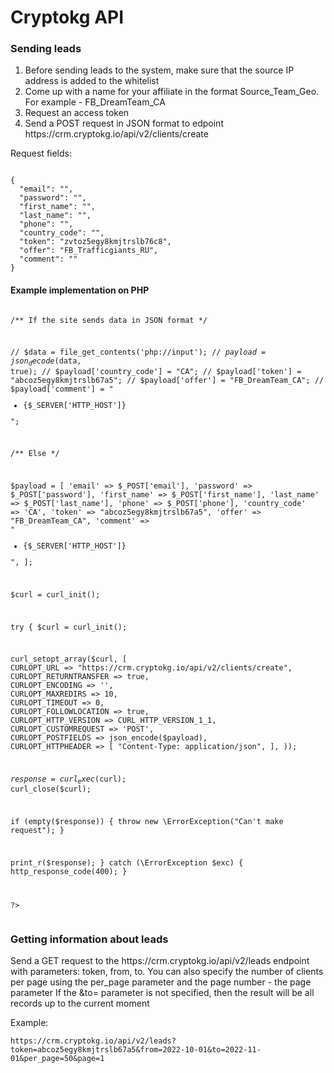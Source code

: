 <h1>Cryptokg API</h1>

<h3>Sending leads</h3>
<ol>
  <li>Before sending leads to the system, make sure that the source IP address is added to the whitelist</li>
  <li>Come up with a name for your affiliate in the format Source_Team_Geo. For example - FB_DreamTeam_CA</li>
  <li>Request an access token</li>
  <li>Send a POST request in JSON format to edpoint https://crm.cryptokg.io/api/v2/clients/create</li>
</ol>

<p>Request fields:</p>
<pre><code>
{
  "email": "", 
  "password": "",
  "first_name": "",
  "last_name": "",
  "phone": "",
  "country_code": "",
  "token": "zvtoz5egy8kmjtrslb76c8",
  "offer": "FB_Trafficgiants_RU",
  "comment": ""
}
</code></pre>

<h4>Example implementation on PHP</h4>
<pre><code>
<?php


/** If the site sends data in JSON format */

// $data = file_get_contents('php://input');
// $payload = json_decode($data, true);
// $payload['country_code'] = "CA";
// $payload['token'] = "abcoz5egy8kmjtrslb67a5";
// $payload['offer'] = "FB_DreamTeam_CA";
// $payload['comment'] = "<ul><li>{$_SERVER['HTTP_HOST']}</li></ul>";

/** Else */

$payload = [
  'email' => $_POST['email'],
  'password' => $_POST['password'],
  'first_name' => $_POST['first_name'],
  'last_name' => $_POST['last_name'],
  'phone' => $_POST['phone'],
  'country_code' => 'CA',
  'token' => "abcoz5egy8kmjtrslb67a5",
  'offer' => "FB_DreamTeam_CA",
  'comment' => "<ul><li>{$_SERVER['HTTP_HOST']}</li></ul>",
];


$curl = curl_init();


try {
  $curl = curl_init();

  curl_setopt_array($curl, [
    CURLOPT_URL => "https://crm.cryptokg.io/api/v2/clients/create",
    CURLOPT_RETURNTRANSFER => true,
    CURLOPT_ENCODING => '',
    CURLOPT_MAXREDIRS => 10,
    CURLOPT_TIMEOUT => 0,
    CURLOPT_FOLLOWLOCATION => true,
    CURLOPT_HTTP_VERSION => CURL_HTTP_VERSION_1_1,
    CURLOPT_CUSTOMREQUEST => 'POST',
    CURLOPT_POSTFIELDS => json_encode($payload),
    CURLOPT_HTTPHEADER => [
      "Content-Type: application/json",
    ],
  ));

  $response = curl_exec($curl);
  curl_close($curl);

  if (empty($response)) {
    throw new \ErrorException("Can't make request");
  }

  print_r($response);
} catch (\ErrorException $exc) {
  http_response_code(400);
}


?>
</code></pre>

<h3>Getting information about leads</h3>
<p>Send a GET request to the https://crm.cryptokg.io/api/v2/leads endpoint with parameters: token, from, to. You can also specify the number of clients per page using the per_page parameter and the page number - the page parameter
If the &to= parameter is not specified, then the result will be all records up to the current moment</p>

<p>Example:</p>
<code>https://crm.cryptokg.io/api/v2/leads?token=abcoz5egy8kmjtrslb67a5&from=2022-10-01&to=2022-11-01&per_page=50&page=1</code>
